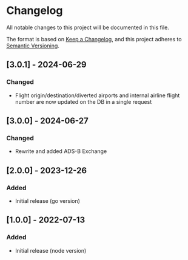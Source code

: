 # Changelog

All notable changes to this project will be documented in this file.

The format is based on [Keep a Changelog](https://keepachangelog.com/en/1.1.0/),
and this project adheres to [Semantic Versioning](https://semver.org/spec/v2.0.0.html).

## [3.0.1] - 2024-06-29

### Changed

-   Flight origin/destination/diverted airports and internal airline flight number are now updated on the DB in a single request

## [3.0.0] - 2024-06-27

### Changed

-   Rewrite and added ADS-B Exchange

## [2.0.0] - 2023-12-26

### Added

-   Initial release (go version)

## [1.0.0] - 2022-07-13

### Added

-   Initial release (node version)
